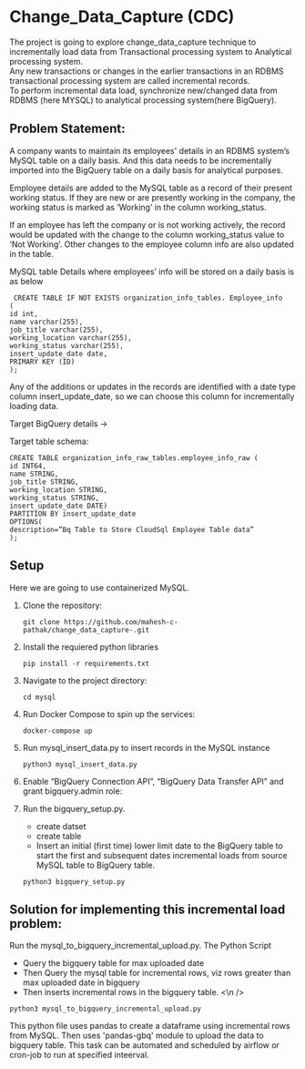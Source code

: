 # Change_Data_Capture (CDC)

The project is going to explore change_data_capture technique to incrementally load data from  Transactional processing system to Analytical processing system.  
Any new transactions or changes in the earlier transactions in an RDBMS transactional processing system are called incremental records.  
To perform incremental data load, synchronize new/changed data from RDBMS (here MYSQL) to analytical processing system(here BigQuery).

## Problem Statement:
A company wants to maintain its employees' details in an RDBMS system’s MySQL table on a daily basis. And this data needs to be incrementally imported into the BigQuery table on a daily basis for analytical purposes.

Employee details are added to the MySQL table as a record of their present working status. If they are new or are presently working in the company, the working status is marked as ‘Working’ in the column working_status.

If an employee has left the company or is not working actively, the record would be updated with the change to the column working_status value to ‘Not Working’. Other changes to the employee column info are also updated in the table.

 MySQL table Details where employees’ info will be stored on a daily basis is as below
 
```
 CREATE TABLE IF NOT EXISTS organization_info_tables. Employee_info
(
id int,
name varchar(255),
job_title varchar(255),
working_location varchar(255),
working_status varchar(255),
insert_update_date date,
PRIMARY KEY (ID)
); 
```

Any of the additions or updates in the records are identified with a date type column insert_update_date, so we can choose this column for incrementally loading data.

Target BigQuery details →

Target table schema:

```
CREATE TABLE organization_info_raw_tables.employee_info_raw (
id INT64,
name STRING,
job_title STRING,
working_location STRING,
working_status STRING,
insert_update_date DATE)
PARTITION BY insert_update_date
OPTIONS(
description=”Bq Table to Store CloudSql Employee Table data”
);  
```

## Setup  

Here we are going to use containerized MySQL.  
1. Clone the repository:
   
   ```
   git clone https://github.com/mahesh-c-pathak/change_data_capture-.git
   ```
2. Install the requiered python libraries
    
   ```
   pip install -r requirements.txt
   ```
3. Navigate to the project directory:
    
   ```
   cd mysql 
   ```
4. Run Docker Compose to spin up the services:
   
   ```
   docker-compose up
   ```
5. Run mysql_insert_data.py to insert records in the MySQL instance
    
   ```
   python3 mysql_insert_data.py
   ```
6. Enable “BigQuery Connection API”, “BigQuery Data Transfer API” and grant bigquery.admin role:

7. Run the bigquery_setup.py.
    * create datset
    * create table
    * Insert an initial (first time) lower limit date to the BigQuery table to start the first and subsequent dates incremental loads from source MySQL table to BigQuery table.

  
   ```
   python3 bigquery_setup.py
   ```

## Solution for implementing this incremental load problem:
Run the mysql_to_bigquery_incremental_upload.py. The Python Script 
 * Query the bigquery table for max uploaded date
 * Then Query the mysql table for incremental rows, viz rows greater than max uploaded date in bigquery
 * Then inserts incremental rows in the bigquery table. <\n />

 ```
 python3 mysql_to_bigquery_incremental_upload.py
 ```
   This python file uses pandas to create a dataframe using incremental rows from MySQL. Then uses 'pandas-gbq' module to upload the data to bigquery table.
   This task can be automated and scheduled by airflow or cron-job to run at specified inteerval.


